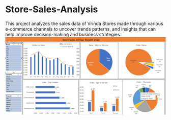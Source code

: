 # Store-Sales-Analysis
This project analyzes the sales data of Vrinda Stores made through various e-commerce channels to uncover trends patterns, and insights that can help improve decision-making and business strategies.
![Dashboard Preview](https://github.com/divyanshu-mayank/Store-Sales-Analysis/blob/main/Dashboard.png)

